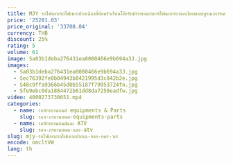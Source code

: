 ```yaml
---
title: MJY รถไฟเหาะรถไฟเหาะปากเฉียงยี่ห้อครัวเรือนโต๊ะรับประทานอาหารไพ่นกกระจอกเงียบแบบบูรณาการเครื่องอเนกประสงค์
price: '25281.03'
price_original: '33708.04'
currency: THB
discount: 25%
rating: 5
volume: 61
image: Sa03b1deba276431ea0080466e9b694a3J.jpg
images:
  - Sa03b1deba276431ea0080466e9b694a3J.jpg
  - Sec76392fe0b04943b8421995d3c842b2e.jpg
  - S48c9ffa9366b45d0b55187f79953724fn.jpg
  - Sfe9ebc0da1884472b61dd8da7250eadfw.jpg
video: 4000273730651.mp4
categories:
  - name: รถจักรยานยนต์ equipments & Parts
    slug: รถจ-กรยานยนต-equipments-parts
  - name: รถจักรยานยนต์และ ATV
    slug: รถจ-กรยานยนต-และ-atv
slug: mjy-รถไฟเหาะรถไฟเหาะปากเฉ-ยงย-อคร-วเร
encode: omcltVW
lang: th
---
```

  